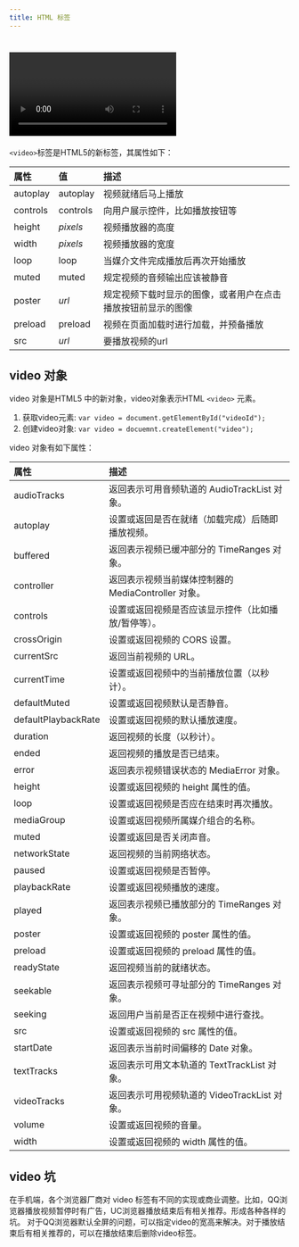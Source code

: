 ```yaml
---
title: HTML 标签
---
```


# <video> 标签
`<video>`标签是HTML5的新标签，其属性如下：

属性     |  值      | 描述
:-------| :--------|:-------------------
autoplay| autoplay | 视频就绪后马上播放
controls| controls | 向用户展示控件，比如播放按钮等
height  | *pixels* | 视频播放器的高度
width   | *pixels* | 视频播放器的宽度
loop    | loop     | 当媒介文件完成播放后再次开始播放
muted   | muted    | 规定视频的音频输出应该被静音
poster  | *url*    | 规定视频下载时显示的图像，或者用户在点击播放按钮前显示的图像
preload | preload  | 视频在页面加载时进行加载，并预备播放
src     | *url*    | 要播放视频的url

## video 对象
video 对象是HTML5 中的新对象，video对象表示HTML `<video>` 元素。
1. 获取video元素: `var video = document.getElementById("videoId");`
2. 创建video对象: `var video = docuemnt.createElement("video");`

video 对象有如下属性：

属性          |  描述
:------------| :-------------
audioTracks  | 返回表示可用音频轨道的 AudioTrackList 对象。
autoplay     | 设置或返回是否在就绪（加载完成）后随即播放视频。
buffered     | 返回表示视频已缓冲部分的 TimeRanges 对象。
controller   | 返回表示视频当前媒体控制器的 MediaController 对象。
controls     | 设置或返回视频是否应该显示控件（比如播放/暂停等）。
crossOrigin  | 设置或返回视频的 CORS 设置。
currentSrc   | 返回当前视频的 URL。
currentTime  | 设置或返回视频中的当前播放位置（以秒计）。
defaultMuted |   设置或返回视频默认是否静音。
defaultPlaybackRate | 设置或返回视频的默认播放速度。
duration     | 返回视频的长度（以秒计）。
ended        | 返回视频的播放是否已结束。
error        | 返回表示视频错误状态的 MediaError 对象。
height       | 设置或返回视频的 height 属性的值。
loop         | 设置或返回视频是否应在结束时再次播放。
mediaGroup   | 设置或返回视频所属媒介组合的名称。
muted        | 设置或返回是否关闭声音。
networkState | 返回视频的当前网络状态。
paused       | 设置或返回视频是否暂停。
playbackRate | 设置或返回视频播放的速度。
played       | 返回表示视频已播放部分的 TimeRanges 对象。
poster       | 设置或返回视频的 poster 属性的值。
preload      | 设置或返回视频的 preload 属性的值。
readyState   | 返回视频当前的就绪状态。
seekable     | 返回表示视频可寻址部分的 TimeRanges 对象。
seeking      | 返回用户当前是否正在视频中进行查找。
src          | 设置或返回视频的 src 属性的值。
startDate    | 返回表示当前时间偏移的 Date 对象。
textTracks   | 返回表示可用文本轨道的 TextTrackList 对象。
videoTracks  | 返回表示可用视频轨道的 VideoTrackList 对象。
volume       | 设置或返回视频的音量。
width        | 设置或返回视频的 width 属性的值。

## video 坑
在手机端，各个浏览器厂商对 video 标签有不同的实现或商业调整。比如，QQ浏览器播放视频暂停时有广告，UC浏览器播放结束后有相关推荐。形成各种各样的坑。
对于QQ浏览器默认全屏的问题，可以指定video的宽高来解决。对于播放结束后有相关推荐的，可以在播放结束后删除video标签。